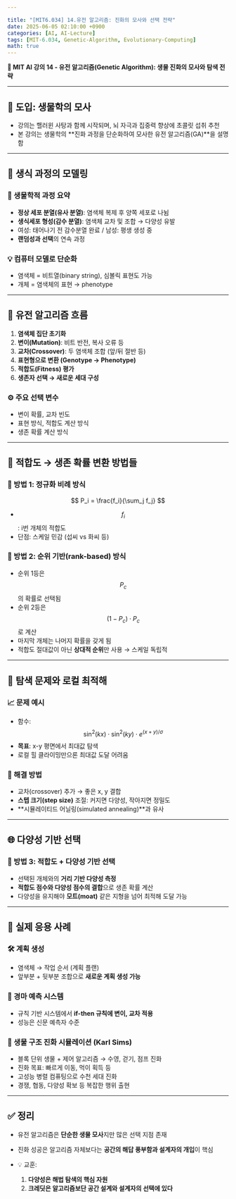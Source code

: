 ```yaml
---

title: "[MIT6.034] 14.유전 알고리즘: 진화의 모사와 선택 전략"
date: 2025-06-05 02:10:00 +0900
categories: [AI, AI-Lecture]
tags: [MIT-6.034, Genetic-Algorithm, Evolutionary-Computing]
math: true
---
```


**🧬 MIT AI 강의 14 - 유전 알고리즘(Genetic Algorithm): 생물 진화의 모사와 탐색 전략**

---

## 🎃 도입: 생물학의 모사

* 강의는 핼러윈 사탕과 함께 시작되며, 뇌 자극과 집중력 향상에 초콜릿 섭취 추천
* 본 강의는 생물학의 **진화 과정을 단순화하여 모사한 유전 알고리즘(GA)**을 설명함

---

## 🧪 생식 과정의 모델링

### 🧬 생물학적 과정 요약

* **정상 세포 분열(유사 분열)**: 염색체 복제 후 양쪽 세포로 나뉨
* **생식세포 형성(감수 분열)**: 염색체 교차 및 조합 → 다양성 유발
* 여성: 태어나기 전 감수분열 완료 / 남성: 평생 생성 중
* **랜덤성과 선택**의 연속 과정

### 💡 컴퓨터 모델로 단순화

* 염색체 = 비트열(binary string), 심볼릭 표현도 가능
* 개체 = 염색체의 표현 → phenotype

---

## 🔁 유전 알고리즘 흐름

1. **염색체 집단 초기화**
2. **변이(Mutation)**: 비트 반전, 복사 오류 등
3. **교차(Crossover)**: 두 염색체 조합 (앞/뒤 절반 등)
4. **표현형으로 변환 (Genotype → Phenotype)**
5. **적합도(Fitness) 평가**
6. **생존자 선택 → 새로운 세대 구성**

### ⚙️ 주요 선택 변수

* 변이 확률, 교차 빈도
* 표현 방식, 적합도 계산 방식
* 생존 확률 계산 방식

---

## 📏 적합도 → 생존 확률 변환 방법들

### 🔢 방법 1: 정규화 비례 방식

$$
P_i = \frac{f_i}{\sum_j f_j}
$$

* $$f_i$$: i번 개체의 적합도
* 단점: 스케일 민감 (섭씨 vs 화씨 등)

### 🥇 방법 2: 순위 기반(rank-based) 방식

* 순위 1등은 $$P_c$$의 확률로 선택됨
* 순위 2등은 $$(1 - P_c) \cdot P_c$$로 계산
* 마지막 개체는 나머지 확률을 갖게 됨
* 적합도 절대값이 아닌 **상대적 순위**만 사용 → 스케일 독립적

---

## 🌋 탐색 문제와 로컬 최적해

### 📈 문제 예시

* 함수: $$\sin^2(kx) \cdot \sin^2(ky) \cdot e^{(x+y)/\sigma}$$
* **목표**: x-y 평면에서 최대값 탐색
* 로컬 힐 클라이밍만으론 최대값 도달 어려움

### 🧠 해결 방법

* 교차(crossover) 추가 → 좋은 x, y 결합
* **스텝 크기(step size)** 조절: 커지면 다양성, 작아지면 정밀도
* **시뮬레이티드 어닐링(simulated annealing)**과 유사

---

## 🌐 다양성 기반 선택

### 🌱 방법 3: 적합도 + 다양성 기반 선택

* 선택된 개체와의 **거리 기반 다양성 측정**
* **적합도 점수와 다양성 점수의 결합**으로 생존 확률 계산
* 다양성을 유지해야 **모트(moat)** 같은 지형을 넘어 최적해 도달 가능

---

## 🧩 실제 응용 사례

### 🛠 계획 생성

* 염색체 → 작업 순서 (계획 플랜)
* 앞부분 + 뒷부분 조합으로 **새로운 계획 생성 가능**

### 🐎 경마 예측 시스템

* 규칙 기반 시스템에서 **if-then 규칙에 변이, 교차 적용**
* 성능은 신문 예측자 수준

### 🧱 생물 구조 진화 시뮬레이션 (Karl Sims)

* 블록 단위 생물 + 제어 알고리즘 → 수영, 걷기, 점프 진화
* 진화 목표: 빠르게 이동, 먹이 획득 등
* 고성능 병렬 컴퓨팅으로 수천 세대 진화
* 경쟁, 협동, 다양성 확보 등 복잡한 행위 출현

---

## ✅ 정리

* 유전 알고리즘은 **단순한 생물 모사**지만 많은 선택 지점 존재
* 진화 성공은 알고리즘 자체보다는 **공간의 해답 풍부함과 설계자의 개입**이 핵심
* 💡 교훈:

  1. **다양성은 해법 탐색의 핵심 자원**
  2. **크레딧은 알고리즘보단 공간 설계와 설계자의 선택에 있다**
